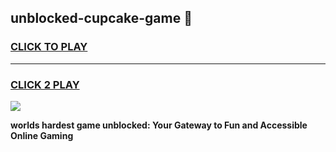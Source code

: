 
## unblocked-cupcake-game 👋
<h3>
<a href="https://premium.freeplayer.one?title=unblocked-cupcake-game&ref=14F">CLICK TO PLAY</a></h3>
<hr>

<h3>
<a href="https://premium.freeplayer.one?title=unblocked-cupcake-game&ref=14F">CLICK 2 PLAY</a>
  
</h3>

<a href="https://premium.freeplayer.one?title=unblocked-cupcake-game&ref=12F/"><img src="https://clearcache.store/games.png"></a>


**worlds hardest game unblocked: Your Gateway to Fun and Accessible Online Gaming**
